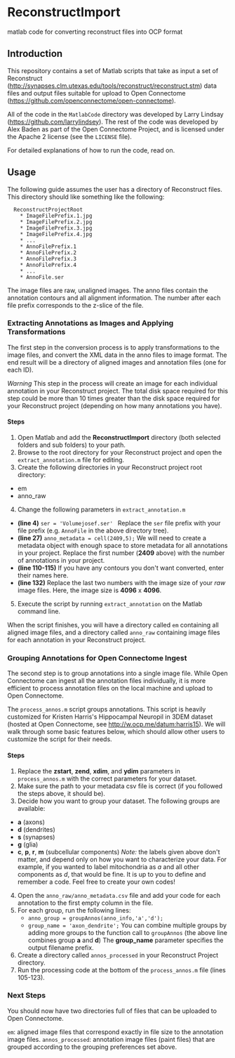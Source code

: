 # ReconstructImport
matlab code for converting reconstruct files into OCP format

## Introduction
This repository contains a set of Matlab scripts that take as input a set of Reconstruct (http://synapses.clm.utexas.edu/tools/reconstruct/reconstruct.stm) data files and output files suitable for upload to Open Connectome (https://github.com/openconnectome/open-connectome).

All of the code in the ```MatlabCode``` directory was developed by Larry Lindsay (https://github.com/larrylindsey). The rest of the code was developed by Alex Baden as part of the Open Connectome Project, and is licensed under the Apache 2 license (see the ```LICENSE``` file).

For detailed explanations of how to run the code, read on.

## Usage
The following guide assumes the user has a directory of Reconstruct files. This directory should like something like the following:
```
  ReconstructProjectRoot
    * ImageFilePrefix.1.jpg
    * ImageFilePrefix.2.jpg
    * ImageFilePrefix.3.jpg
    * ImageFilePrefix.4.jpg
    * ...
    * AnnoFilePrefix.1
    * AnnoFilePrefix.2
    * AnnoFilePrefix.3
    * AnnoFilePrefix.4
    * ...
    * AnnoFile.ser
```

The image files are raw, unaligned images. The anno files contain the annotation contours and all alignment information. The number after each file prefix corresponds to the z-slice of the file.

### Extracting Annotations as Images and Applying Transformations

The first step in the conversion process is to apply transformations to the image files, and convert the XML data in the anno files to image format. The end result will be a directory of aligned images and annotation files (one for each ID).

*Warning* This step in the process will create an image for each individual annotation in your Reconstruct project. The total disk space required for this step could be more than 10 times greater than the disk space required for your Reconstruct project (depending on how many annotations you have).

#### Steps
1. Open Matlab and add the **ReconstructImport** directory (both selected folders and sub folders) to your path.
2. Browse to the root directory for your Reconstruct project and open the ```extract_annotation.m``` file for editing.
3. Create the following directories in your Reconstruct project root directory:
  * em
  * anno_raw
4. Change the following parameters in ```extract_annotation.m```
  * **(line 4)** ```ser = 'Volumejosef.ser' ```
  Replace the ```ser``` file prefix with your file prefix (e.g. ```AnnoFile``` in the above directory tree).  
   * **(line 27)**  ```anno_metadata = cell(2409,5);```
   We will need to create a metadata object with enough space to store metadata for all annotations in your project. Replace the first number (**2409** above) with the number of annotations in your project.
   * **(line 110-115)** If you have any contours you don't want converted, enter their names here.
   * **(line 132)** Replace the last two numbers with the image size of your *raw* image files. Here, the image size is **4096** x **4096**.
5. Execute the script by running ```extract_annotation``` on the Matlab command line.

When the script finishes, you will have a directory called ```em``` containing all aligned image files, and a directory called ```anno_raw``` containing image files for each annotation in your Reconstruct project.

### Grouping Annotations for Open Connectome Ingest

The second step is to group annotations into a single image file. While Open Connectome can ingest all the annotation files individually, it is more efficient to process annotation files on the local machine and upload to Open Connectome.

The ```process_annos.m``` script groups annotations. This script is heavily customized for Kristen Harris's Hippocampal Neuropil in 3DEM dataset (hosted at Open Connectome, see http://w.ocp.me/datum:harris15). We will walk through some basic features below, which should allow other users to customize the script for their needs.

#### Steps
1. Replace the **zstart**, **zend**, **xdim**, and **ydim** parameters in ```process_annos.m``` with the correct parameters for your dataset.
2. Make sure the path to your metadata csv file is correct (if you followed the steps above, it should be).
3. Decide how you want to group your dataset. The following groups are available:
  * **a** (axons)
  * **d** (dendrites)
  * **s** (synapses)
  * **g** (glia)
  * **c**, **p**, **r**, **m** (subcellular components)
*Note:* the labels given above don't matter, and depend only on how you want to characterize your data. For example, if you wanted to label mitochondria as *a* and all other components as *d*, that would be fine. It is up to you to define and remember a code. Feel free to create your own codes!
4. Open the ```anno_raw/anno_metadata.csv``` file and add your code for each annotation to the first empty column in the file.
5. For each group, run the following lines:
   *  ```anno_group = groupAnnos(anno_info,'a','d');```
   *  ```group_name = 'axon_dendrite';```
   You can combine multiple groups by adding more groups to the function call to ```groupAnnos``` (the above line combines group **a** and **d**)
   The **group_name** parameter specifies the output filename prefix.
6. Create a directory called ```annos_processed``` in your Reconstruct Project directory.
7. Run the processing code at the bottom of the ```process_annos.m``` file (lines 105-123).

### Next Steps
You should now have two directories full of files that can be uploaded to Open Connectome.

```em```: aligned image files that correspond exactly in file size to the annotation image files.
```annos_processed```: annotation image files (paint files) that are grouped according to the grouping preferences set above.
